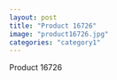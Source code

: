 ```yaml
---
layout: post
title: "Product 16726"
image: "product16726.jpg"
categories: "category1"
---
```

Product 16726
